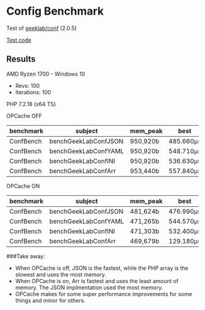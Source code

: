# Config Benchmark
Test of [geeklab/conf](https://github.com/ellisgl/GeekLab-Conf) (2.0.5)

[Test code](/benchmarks/ConfBench.php)

## Results
AMD Ryzen 1700 - Windows 10

* Revs: 100
* Iterations: 100

PHP 7.2.18 (x64 TS)

OPCache OFF

| benchmark | subject              | mem_peak | best      | mean      | mode      | worst     | stdev    | rstdev | diff  |
|-----------|----------------------|----------|-----------|-----------|-----------|-----------|----------|--------|-------|
| ConfBench | benchGeekLabConfJSON | 950,920b | 485.660μs | 491.073μs | 491.793μs | 505.620μs | 3.629μs  | 0.74%  | 1.00x |
| ConfBench | benchGeekLabConfYAML | 950,920b | 548.710μs | 557.582μs | 558.571μs | 568.240μs | 4.326μs  | 0.78%  | 1.14x |
| ConfBench | benchGeekLabConfINI  | 950,920b | 536.630μs | 547.662μs | 543.735μs | 643.410μs | 14.160μs | 2.59%  | 1.12x |
| ConfBench | benchGeekLabConfArr  | 953,440b | 557.840μs | 570.432μs | 564.635μs | 715.680μs | 21.573μs | 3.78%  | 1.16x |


OPCache ON

| benchmark | subject              | mem_peak | best      | mean      | mode      | worst     | stdev    | rstdev | diff  |
|-----------|----------------------|----------|-----------|-----------|-----------|-----------|----------|--------|-------|
| ConfBench | benchGeekLabConfJSON | 481,624b | 476.990μs | 486.737μs | 484.743μs | 527.780μs | 7.205μs  | 1.48%  | 3.65x |
| ConfBench | benchGeekLabConfYAML | 471,265b | 544.570μs | 552.556μs | 550.325μs | 569.490μs | 4.689μs  | 0.85%  | 4.14x |
| ConfBench | benchGeekLabConfINI  | 471,303b | 532.400μs | 547.005μs | 541.537μs | 649.130μs | 18.118μs | 3.31%  | 4.10x |
| ConfBench | benchGeekLabConfArr  | 469,679b | 129.180μs | 133.523μs | 132.681μs | 145.010μs | 2.356μs  | 1.76%  | 1.00x |

###Take away:
* When OPCache is off, JSON is the fastest, while the PHP array is the slowest and uses the most memory.
* When OPCache is on, Arr is fastest and uses the least amount of memory. The JSON implmentation used the most memory.
* OPCache makes for some super performance improvements for some things and minor for others. 
